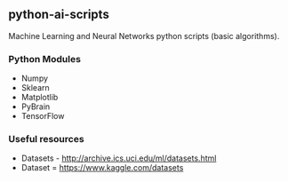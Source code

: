 
## python-ai-scripts
Machine Learning and Neural Networks python scripts (basic algorithms).

### Python Modules
* Numpy
* Sklearn
* Matplotlib
* PyBrain
* TensorFlow

### Useful resources
* Datasets - http://archive.ics.uci.edu/ml/datasets.html
* Dataset = https://www.kaggle.com/datasets
